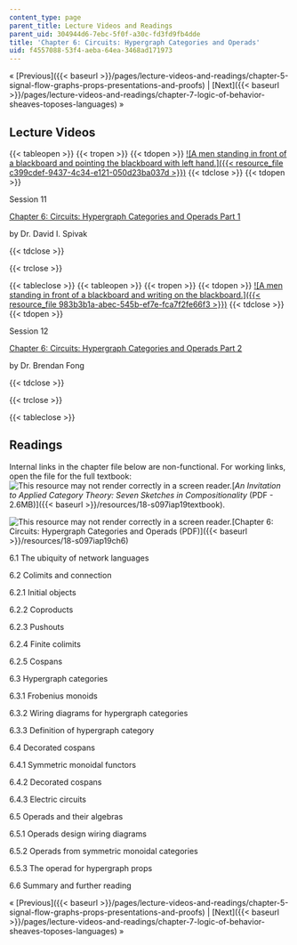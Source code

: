```yaml
---
content_type: page
parent_title: Lecture Videos and Readings
parent_uid: 304944d6-7ebc-5f0f-a30c-fd3fd9fb4dde
title: 'Chapter 6: Circuits: Hypergraph Categories and Operads'
uid: f4557088-53f4-aeba-64ea-3468ad171973
---
```


« [Previous]({{< baseurl >}}/pages/lecture-videos-and-readings/chapter-5-signal-flow-graphs-props-presentations-and-proofs) | [Next]({{< baseurl >}}/pages/lecture-videos-and-readings/chapter-7-logic-of-behavior-sheaves-toposes-languages) » 

Lecture Videos
--------------

{{< tableopen >}}
{{< tropen >}}
{{< tdopen >}}
[![A men standing in front of a blackboard and pointing the blackboard with left hand.]({{< resource_file c399cdef-9437-4c34-e121-050d23ba037d >}})](https://www.youtube.com/watch?v=JUiHg_F_v1o&index=11&list=PLhgq-BqyZ7i5lOqOqqRiS0U5SwTmPpHQ5)
{{< tdclose >}}
{{< tdopen >}}


Session 11

[Chapter 6: Circuits: Hypergraph Categories and Operads Part 1](https://www.youtube.com/watch?v=JUiHg_F_v1o&index=11&list=PLhgq-BqyZ7i5lOqOqqRiS0U5SwTmPpHQ5)

by Dr. David I. Spivak


{{< tdclose >}}

{{< trclose >}}

{{< tableclose >}}
{{< tableopen >}}
{{< tropen >}}
{{< tdopen >}}
[![A men standing in front of a blackboard and writing on the blackboard.]({{< resource_file 983b3b1a-abec-545b-ef7e-fca7f2fe66f3 >}})](https://www.youtube.com/watch?v=4HoNfw7XCKU&index=12&list=PLhgq-BqyZ7i5lOqOqqRiS0U5SwTmPpHQ5)
{{< tdclose >}}
{{< tdopen >}}


Session 12

[Chapter 6: Circuits: Hypergraph Categories and Operads Part 2](https://www.youtube.com/watch?v=4HoNfw7XCKU&index=12&list=PLhgq-BqyZ7i5lOqOqqRiS0U5SwTmPpHQ5)

by Dr. Brendan Fong


{{< tdclose >}}

{{< trclose >}}

{{< tableclose >}}

Readings
--------

Internal links in the chapter file below are non-functional. For working links, open the file for the full textbook: ![This resource may not render correctly in a screen reader.](/images/inacessible.gif)[_An Invitation to Applied Category Theory: Seven Sketches in Compositionality_ (PDF - 2.6MB)]({{< baseurl >}}/resources/18-s097iap19textbook).

![This resource may not render correctly in a screen reader.](/images/inacessible.gif)[Chapter 6: Circuits: Hypergraph Categories and Operads (PDF)]({{< baseurl >}}/resources/18-s097iap19ch6)

6.1 The ubiquity of network languages

6.2 Colimits and connection

6.2.1 Initial objects

6.2.2 Coproducts

6.2.3 Pushouts

6.2.4 Finite colimits

6.2.5 Cospans

6.3 Hypergraph categories

6.3.1 Frobenius monoids

6.3.2 Wiring diagrams for hypergraph categories

6.3.3 Definition of hypergraph category

6.4 Decorated cospans

6.4.1 Symmetric monoidal functors

6.4.2 Decorated cospans

6.4.3 Electric circuits

6.5 Operads and their algebras

6.5.1 Operads design wiring diagrams

6.5.2 Operads from symmetric monoidal categories

6.5.3 The operad for hypergraph props

6.6 Summary and further reading

« [Previous]({{< baseurl >}}/pages/lecture-videos-and-readings/chapter-5-signal-flow-graphs-props-presentations-and-proofs) | [Next]({{< baseurl >}}/pages/lecture-videos-and-readings/chapter-7-logic-of-behavior-sheaves-toposes-languages) »